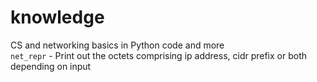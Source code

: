 # knowledge
CS and networking basics in Python code and more  
`net_repr` - Print out the octets comprising ip address, cidr prefix or both depending on input
